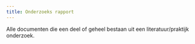 ```yaml
---
title: Onderzoeks rapport
---
```


Alle documenten die een deel of geheel bestaan uit een literatuur/praktijk onderzoek.